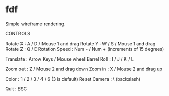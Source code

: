 # fdf
Simple wireframe rendering.

CONTROLS

Rotate X        : A / D / Mouse 1 and drag
Rotate Y        : W / S / Mouse 1 and drag
Rotate Z        : Q / E
Rotation Speed  : Num - / Num + (increments of 15 degrees)

Translate       : Arrow Keys / Mouse wheel
Barrel Roll     : I / J / K / L

Zoom out        : Z / Mouse 2 and drag down
Zoom in         : X / Mouse 2 and drag up

Color           : 1 / 2 / 3 / 4 / 6  (3 is default)
Reset Camera    : \ (backslash)

Quit            : ESC
